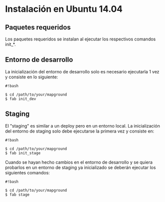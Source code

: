 # Instalación en Ubuntu 14.04
## Paquetes requeridos
Los paquetes requeridos se instalan al ejecutar los respectivos comandos init_*.

## Entorno de desarrollo
La inicialización del entorno de desarrollo solo es necesario ejecutarla 1 vez y consiste en lo siguiente:
```
#!bash

$ cd /path/to/your/mapground
$ fab init_dev
```
## Staging
El "staging" es similar a un deploy pero en un entorno local. La inicialización del entorno de staging solo debe ejecutarse la primera vez y consiste en:
```
#!bash

$ cd /path/to/your/mapground
$ fab init_stage
```
Cuando se hayan hecho cambios en el entorno de desarrollo y se quiera probarlos en un entorno de staging ya inicializado se deberán ejecutar los siguientes comandos:
```
#!bash

$ cd /path/to/your/mapground
$ fab stage
```
